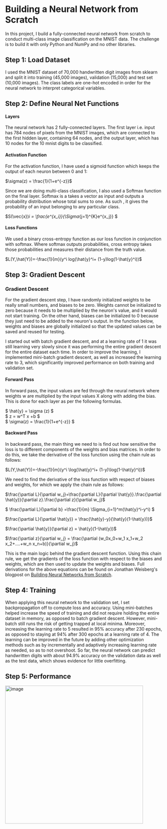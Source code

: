 # Building a Neural Network from Scratch

In this project, I build a fully-connected neural network from scratch to conduct multi-class image classification on the MNIST data. The challenge is to build it with only Python and NumPy and no other libraries. 

## Step 1: Load Dataset
I used the MNIST dataset of 70,000 handwritten digit images from sklearn and split it into training (45,000 images), validation (15,000) and test set (10,000 images). The class labels are one-hot encoded in order for the neural network to interpret categorical variables.

## Step 2: Define Neural Net Functions
#### Layers 
The neural network has 2 fully-connected layers. The first layer i.e. input has 784 nodes of pixels from the MNIST images, which are connected to the first hidden layer, containing 64 nodes, and the output layer, which has 10 nodes for the 10 mnist digits to be classified. 

#### Activation Function 
For the activation function, I have used a sigmoid function which keeps the output of each neuron between 0 and 1:

$\sigma(z) = \frac{1}{1+e^{-z}}$ 

Since we are doing multi-class classification, I also used a Softmax function on the final layer. Softmax is a takes a vector as input and outputs a probability distribution whose total sums to one. As such , it gives the probability of an input belonging to any particular class. 

$S(\vec{x})_i = \frac{e^{x_i}}{\Sigma_{j=1}^{K}e^{x_j}} $

#### Loss Functions 
We used a binary cross-entropy function as our loss function in conjunction with softmax. Where softmax outputs probabilities, cross entropy takes those probabilities and measures their distance from the truth value. 

$L(Y,\hat{Y})=-\frac{1}{m}(y^i log(\hat{y}^i+ (1-y)log(1-\hat{y}^i))$

## Step 3: Gradient Descent 

### Gradient Descent 

For the gradient descent step, I have randomly initialized weights to be really small numbers, and biases to be zero. Weights cannot be initialized to zero because it needs to be multiplied by the neuron's value, and it would not start training. On the other hand, biases can be initialized to 0 because they just need to be added to the neuron's output. In the function below, weights and biases are globally initialized so that the updated values can be saved and reused for testing. 

I started out with batch gradient descent, and at a learning rate of 1 it was still learning very slowly since it was performing the entire gradient descent for the entire dataset each time. In order to improve the learning, I implemented mini-batch gradient descent, as well as increased the learning rate to 3, which significantly improved performance on both training and validation set.  

#### Forward Pass
In forward pass, the input values are fed through the neural network where weights w are multiplied by the input values X along with adding the bias. This is done for each layer as per the following formulas. 

$ \hat{y} = \sigma (z) $\
$ z = w^T x +b $ \
$ \sigma(z) = \frac{1}{1+e^{-z}} $ 


#### Backward Pass 
In backward pass, the main thing we need to is find out how sensitive the loss is to different components of the weights and bias matrices. In order to do this, we take the derivative of the loss function using the chain rule as follows: 

$L(Y,\hat{Y})=-\frac{1}{m}(y^i \log(\hat{y}^i+ (1-y)\log(1-\hat{y}^i))$

We need to find the derivative of the loss function with respect of biases and weights, for which we apply the chain rule as follows: 

$\frac{\partial L}{\partial w_j}=\frac{\partial L}{\partial \hat{y}}.\frac{\partial \hat{y}}{\partial z}.\frac{\partial z}{\partial w_j}$

$ \frac{\partial L}{\partial b} =\frac{1}{m} \Sigma_{i=1}^m(\hat{y}^i-y^i)  $ 

$\frac{\partial L}{\partial \hat{y}} = \frac{\hat{y}-y}{\hat{y}(1-\hat{y})}$

$\frac{\partial \hat{y}}{\partial z} = \hat{y}(1-\hat{y})$

$\frac{\partial z}{\partial w_j} = \frac{\partial (w_0x_0+w_1 x_1+w_2 x_2+....+w_n x_n+b)}{\partial w_j}$

This is the main logic behind the gradient descent function. Using this chain rule, we get the gradients of the loss function with respect to the biases and weights, which are then used to update the weights and biases. Full derivations for the above equations can be found on Jonathan Weisberg's blogpost on [Building Neural Networks from Scratch](https://jonathanweisberg.org/post/A%20Neural%20Network%20from%20Scratch%20-%20Part%201/).

## Step 4: Training

When applying this neural network to the validation set, I set backpropagation off to compute loss and accuracy. Using mini-batches helped increase the speed of training and did not require holding the entire dataset in memory, as opposed to batch gradient descent. However, mini-batch still runs the risk of getting trapped at local minima. Moreover, increasing the learning rate to 5 resulted in 95% accuracy after 230 epochs, as opposed to staying at 94% after 300 epochs at a learning rate of 4. The learning can be improved in the future by adding other optimization methods such as by incrementally and adaptively increasing learning rate as needed, so as to not overshoot. So far, the neural network can predict handwritten digits with about 94.9% accuracy on the validation data as well as the test data, which shows evidence for little overfitting.  

## Step 5: Performance 

<img width="442" alt="image" src="https://github.com/anosharahim/neural-network/assets/55622095/c6b785bc-5c40-4412-b835-d0896ce30c22">
